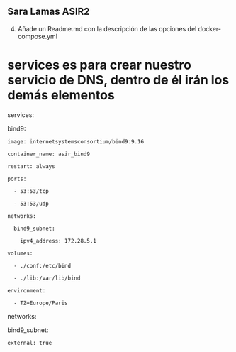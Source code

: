 
## Sara Lamas    ASIR2


4. Añade un Readme.md con la descripción de las opciones del docker-compose.yml

# services es para crear nuestro servicio de DNS, dentro de él irán los demás elementos

services:

  bind9:

    image: internetsystemsconsortium/bind9:9.16

    container_name: asir_bind9

    restart: always

    ports:

      - 53:53/tcp

      - 53:53/udp

    networks:

      bind9_subnet:

        ipv4_address: 172.28.5.1

    volumes:

      - ./conf:/etc/bind

      - ./lib:/var/lib/bind

    environment:

      - TZ=Europe/Paris

networks:

  bind9_subnet: 

    external: true
    
